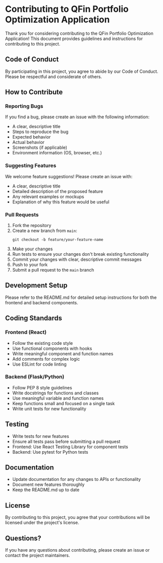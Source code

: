 # Contributing to QFin Portfolio Optimization Application

Thank you for considering contributing to the QFin Portfolio Optimization Application! This document provides guidelines and instructions for contributing to this project.

## Code of Conduct

By participating in this project, you agree to abide by our Code of Conduct. Please be respectful and considerate of others.

## How to Contribute

### Reporting Bugs

If you find a bug, please create an issue with the following information:

- A clear, descriptive title
- Steps to reproduce the bug
- Expected behavior
- Actual behavior
- Screenshots (if applicable)
- Environment information (OS, browser, etc.)

### Suggesting Features

We welcome feature suggestions! Please create an issue with:

- A clear, descriptive title
- Detailed description of the proposed feature
- Any relevant examples or mockups
- Explanation of why this feature would be useful

### Pull Requests

1. Fork the repository
2. Create a new branch from `main`:
   ```
   git checkout -b feature/your-feature-name
   ```
3. Make your changes
4. Run tests to ensure your changes don't break existing functionality
5. Commit your changes with clear, descriptive commit messages
6. Push to your fork
7. Submit a pull request to the `main` branch

## Development Setup

Please refer to the README.md for detailed setup instructions for both the frontend and backend components.

## Coding Standards

### Frontend (React)

- Follow the existing code style
- Use functional components with hooks
- Write meaningful component and function names
- Add comments for complex logic
- Use ESLint for code linting

### Backend (Flask/Python)

- Follow PEP 8 style guidelines
- Write docstrings for functions and classes
- Use meaningful variable and function names
- Keep functions small and focused on a single task
- Write unit tests for new functionality

## Testing

- Write tests for new features
- Ensure all tests pass before submitting a pull request
- Frontend: Use React Testing Library for component tests
- Backend: Use pytest for Python tests

## Documentation

- Update documentation for any changes to APIs or functionality
- Document new features thoroughly
- Keep the README.md up to date

## License

By contributing to this project, you agree that your contributions will be licensed under the project's license.

## Questions?

If you have any questions about contributing, please create an issue or contact the project maintainers.